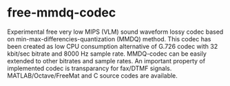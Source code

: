 # free-mmdq-codec
Experimental free very low MIPS (VLM) sound waveform lossy codec
based on min-max-differencies-quantization (MMDQ) method.
This codec has been created as low CPU consumption alternative
of G.726 codec with 32 kbit/sec bitrate and 8000 Hz sample rate.
MMDQ-codec can be easily extended to other bitrates and sample rates.
An important property of implemented codec is transparancy for
fax/DTMF signals.
MATLAB/Octave/FreeMat and C source codes are available.
